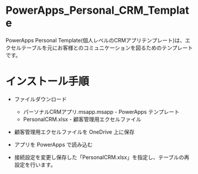 # PowerApps_Personal_CRM_Template

PowerApps Personal Template(個人レベルのCRMアプリテンプレート)は、エクセルテーブルを元にお客様とのコミュニケーションを図るためのテンプレートです。

# インストール手順

- ファイルダウンロード
  - パーソナルCRMアプリ.msapp.msapp - PowerApps テンプレート
  - PersonalCRM.xlsx - 顧客管理用エクセルファイル
 
- 顧客管理用エクセルファイルを OneDrive 上に保存

- アプリを PowerApps で読み込む

- 接続設定を変更し保存した「PersonalCRM.xlsx」を指定し、テーブルの再設定を行います。

